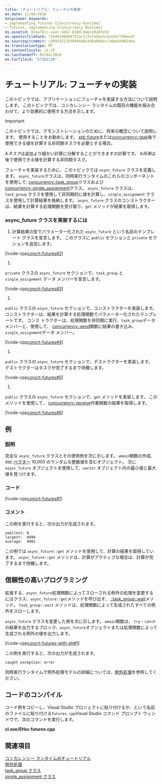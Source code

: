 ```yaml
---
title: 'チュートリアル: フューチャの実装'
ms.date: 11/04/2016
helpviewer_keywords:
- implementing futures [Concurrency Runtime]
- futures, implementing [Concurrency Runtime]
ms.assetid: 82ea75cc-aaec-4452-b10d-8abce0a87e5b
ms.openlocfilehash: 7164919d649751ac11fefa5be3cb2e5b7798ee4f
ms.sourcegitcommit: c3093251193944840e3d0a068ecc30e6449624ba
ms.translationtype: MT
ms.contentlocale: ja-JP
ms.lasthandoff: 03/04/2019
ms.locfileid: "57262130"
---
```

# <a name="walkthrough-implementing-futures"></a>チュートリアル: フューチャの実装

このトピックでは、アプリケーションにフューチャを実装する方法について説明します。 このトピックでは、コンカレンシー ランタイムの既存の機能を組み合わせて、より効果的に使用する方法を示します。

> [!IMPORTANT]
>  このトピックでは、デモンストレーションのために、将来の概念について説明します。 使用することをお勧めします。 [std::future](../../standard-library/future-class.md)または[concurrency::task](../../parallel/concrt/reference/task-class.md)後で使用できる値を計算する非同期タスクを必要とする場合。

A*タスク*は追加より細かい計算に分解することができますの計算です。 A*将来*は後で使用できる値を計算する非同期タスク。

フューチャを実装するために、このトピックでは `async_future` クラスを定義します。 `async_future`クラスは、同時実行ランタイムのこれらのコンポーネントを使用して: [concurrency::task_group](reference/task-group-class.md)クラスおよび[concurrency::single_assignment](../../parallel/concrt/reference/single-assignment-class.md)クラス。 
  `async_future` クラスは、`task_group` クラスを使用して非同期的に値を計算し、`single_assignment` クラスを使用して計算結果を格納します。 
  `async_future` クラスのコンストラクターは、結果を計算する処理関数を受け取り、`get` メソッドが結果を取得します。

### <a name="to-implement-the-asyncfuture-class"></a>async_future クラスを実装するには

1. 計算結果の型でパラメーター化された `async_future` という名前のテンプレート クラスを宣言します。 このクラスに `public` セクションと `private` セクションを追加します。

[!code-cpp[concrt-futures#2](../../parallel/concrt/codesnippet/cpp/walkthrough-implementing-futures_1.cpp)]

1. 
  `private` クラスの `async_future` セクションで、`task_group` と `single_assignment` データ メンバーを宣言します。

[!code-cpp[concrt-futures#3](../../parallel/concrt/codesnippet/cpp/walkthrough-implementing-futures_2.cpp)]

1. 
  `public` クラスの `async_future` セクションで、コンストラクターを実装します。 コンストラクターは、結果を計算する処理関数でパラメーター化されたテンプレートです。 コンス トラクターは、処理関数を非同期に実行、`task_group`データ メンバーと、使用して、 [concurrency::send](reference/concurrency-namespace-functions.md#send)関数に結果の書き込み、`single_assignment`データ メンバー。

[!code-cpp[concrt-futures#4](../../parallel/concrt/codesnippet/cpp/walkthrough-implementing-futures_3.cpp)]

1. 
  `public` クラスの `async_future` セクションで、デストラクターを実装します。 デストラクターはタスクが完了するまで待機します。

[!code-cpp[concrt-futures#5](../../parallel/concrt/codesnippet/cpp/walkthrough-implementing-futures_4.cpp)]

1. 
  `public` クラスの `async_future` セクションで、`get` メソッドを実装します。 このメソッドを使用して、 [concurrency::receive](reference/concurrency-namespace-functions.md#receive)作業関数の結果を取得します。

[!code-cpp[concrt-futures#6](../../parallel/concrt/codesnippet/cpp/walkthrough-implementing-futures_5.cpp)]

## <a name="example"></a>例

### <a name="description"></a>説明

完全な `async_future` クラスとその使用例を次に示します。 `wmain`関数の作成、std::[ベクター](../../standard-library/vector-class.md) 10,000 のランダムな整数値を含むオブジェクト。 次に `async_future` オブジェクトを使用して、`vector` オブジェクト内の最小値と最大値を見つけます。

### <a name="code"></a>コード

[!code-cpp[concrt-futures#1](../../parallel/concrt/codesnippet/cpp/walkthrough-implementing-futures_6.cpp)]

### <a name="comments"></a>コメント

この例を実行すると、次の出力が生成されます。

```Output
smallest: 0
largest:  9999
average:  4981
```

この例では `async_future::get` メソッドを使用して、計算の結果を取得しています。 
  `async_future::get` メソッドは、計算がアクティブな場合は、計算が完了するまで待機します。

## <a name="robust-programming"></a>信頼性の高いプログラミング

拡張する、`async_future`処理関数によってスローされる例外の処理を変更するにはクラス、`async_future::get`メソッドを呼び出す、 [::task_group::wait](reference/task-group-class.md#wait)メソッド。 
  `task_group::wait` メソッドは、処理関数によって生成されたすべての例外をスローします。


  `async_future` クラスを変更した例を次に示します。 `wmain`関数は、 `try` - `catch`の結果を出力するブロック、`async_future`オブジェクトまたは処理関数によって生成される例外の値を出力します。

[!code-cpp[concrt-futures-with-eh#1](../../parallel/concrt/codesnippet/cpp/walkthrough-implementing-futures_7.cpp)]

この例を実行すると、次の出力が生成されます。

```Output
caught exception: error
```

同時実行ランタイムで例外処理モデルの詳細については、[例外処理](../../parallel/concrt/exception-handling-in-the-concurrency-runtime.md)を参照してください。

## <a name="compiling-the-code"></a>コードのコンパイル

コード例をコピーし、Visual Studio プロジェクトに貼り付けるか、という名前のファイルに貼り付ける`futures.cpp`Visual Studio コマンド プロンプト ウィンドウで、次のコマンドを実行します。

**cl.exe/EHsc futures.cpp**

## <a name="see-also"></a>関連項目

[コンカレンシー ランタイムのチュートリアル](../../parallel/concrt/concurrency-runtime-walkthroughs.md)<br/>
[例外処理](../../parallel/concrt/exception-handling-in-the-concurrency-runtime.md)<br/>
[task_group クラス](reference/task-group-class.md)<br/>
[single_assignment クラス](../../parallel/concrt/reference/single-assignment-class.md)
